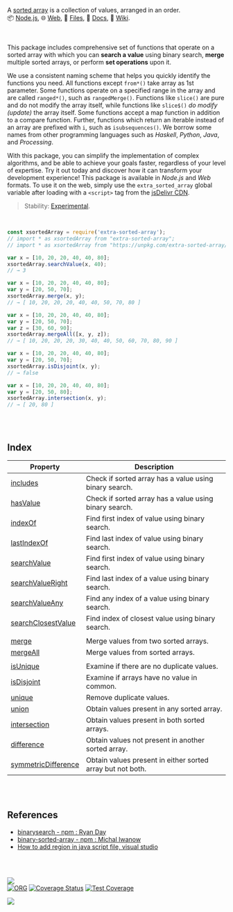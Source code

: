 A [sorted array] is a collection of values, arranged in an order.<br>
📦 [Node.js](https://www.npmjs.com/package/extra-sorted-array),
🌐 [Web](https://www.npmjs.com/package/extra-sorted-array.web),
📜 [Files](https://unpkg.com/extra-sorted-array/),
📰 [Docs](https://nodef.github.io/extra-sorted-array/),
📘 [Wiki](https://github.com/nodef/extra-sorted-array/wiki/).

<br>


This package includes comprehensive set of functions that operate on a sorted
array with which you can **search a value** using binary search, **merge**
multiple sorted arrays, or perform **set operations** upon it.

We use a consistent naming scheme that helps you quickly identify the functions
you need. All functions except `from*()` take array as 1st parameter. Some
functions operate on a specified range in the array and are called `ranged*()`,
such as `rangedMerge()`. Functions like `slice()` are pure and do not modify the
array itself, while functions like `slice$()` *do modify (update)* the array
itself. Some functions accept a map function in addition to a compare function.
Further, functions which return an iterable instead of an array are prefixed
with `i`, such as `isubsequences()`. We borrow some names from other programming
languages such as *Haskell*, *Python*, *Java*, and *Processing*.

With this package, you can simplify the implementation of complex algorithms,
and be able to achieve your goals faster, regardless of your level of expertise.
Try it out today and discover how it can transform your development experience!
This package is available in *Node.js* and *Web* formats. To use it on the web,
simply use the `extra_sorted_array` global variable after loading with a
`<script>` tag from the [jsDelivr CDN].

> Stability: [Experimental](https://www.youtube.com/watch?v=L1j93RnIxEo).

[sorted array]: https://developer.mozilla.org/en-US/docs/Web/JavaScript/Reference/Global_Objects/Array/sort
[jsDelivr CDN]: https://cdn.jsdelivr.net/npm/extra-sorted-array.web/index.js

<br>

```javascript
const xsortedArray = require('extra-sorted-array');
// import * as xsortedArray from "extra-sorted-array";
// import * as xsortedArray from "https://unpkg.com/extra-sorted-array/index.mjs"; (deno)

var x = [10, 20, 20, 40, 40, 80];
xsortedArray.searchValue(x, 40);
// → 3

var x = [10, 20, 20, 40, 40, 80];
var y = [20, 50, 70];
xsortedArray.merge(x, y);
// → [ 10, 20, 20, 20, 40, 40, 50, 70, 80 ]

var x = [10, 20, 20, 40, 40, 80];
var y = [20, 50, 70];
var z = [30, 60, 90];
xsortedArray.mergeAll([x, y, z]);
// → [ 10, 20, 20, 20, 30, 40, 40, 50, 60, 70, 80, 90 ]

var x = [10, 20, 20, 40, 40, 80];
var y = [20, 50, 70];
xsortedArray.isDisjoint(x, y);
// → false

var x = [10, 20, 20, 40, 40, 80];
var y = [20, 50, 80];
xsortedArray.intersection(x, y);
// → [ 20, 80 ]
```

<br>
<br>


## Index

| Property | Description |
|  ----  |  ----  |
| [includes] | Check if sorted array has a value using binary search. |
| [hasValue] | Check if sorted array has a value using binary search. |
| [indexOf] | Find first index of value using binary search. |
| [lastIndexOf] | Find last index of value using binary search. |
| [searchValue] | Find first index of value using binary search. |
| [searchValueRight] | Find last index of a value using binary search. |
| [searchValueAny] | Find any index of a value using binary search. |
| [searchClosestValue] | Find index of closest value using binary search. |
|  |  |
| [merge] | Merge values from two sorted arrays. |
| [mergeAll] | Merge values from sorted arrays. |
|  |  |
| [isUnique] | Examine if there are no duplicate values. |
| [isDisjoint] | Examine if arrays have no value in common. |
| [unique] | Remove duplicate values. |
| [union] | Obtain values present in any sorted array. |
| [intersection] | Obtain values present in both sorted arrays. |
| [difference] | Obtain values not present in another sorted array. |
| [symmetricDifference] | Obtain values present in either sorted array but not both. |


<br>
<br>


## References

- [binarysearch - npm : Ryan Day](https://www.npmjs.com/package/binarysearch)
- [binary-sorted-array - npm : Michal Iwanow](https://www.npmjs.com/package/binary-sorted-array)
- [How to add region in java script file, visual studio](https://stackoverflow.com/a/51550649/1413259)

<br>
<br>

[![](https://img.youtube.com/vi/VnFLMIEZNG8/maxresdefault.jpg)](https://www.youtube.com/watch?v=VnFLMIEZNG8)<br>
[![ORG](https://img.shields.io/badge/org-nodef-green?logo=Org)](https://nodef.github.io)
[![Coverage Status](https://coveralls.io/repos/github/nodef/extra-sorted-array/badge.svg?branch=master)](https://coveralls.io/github/nodef/extra-sorted-array?branch=master)
[![Test Coverage](https://api.codeclimate.com/v1/badges/31b3e3f490532d3bd3d3/test_coverage)](https://codeclimate.com/github/nodef/extra-sorted-array/test_coverage)
<!-- [![DOI](https://zenodo.org/badge/133759104.svg)](https://zenodo.org/badge/latestdoi/133759104) -->

![](https://ga-beacon.deno.dev/G-RC63DPBH3P:SH3Eq-NoQ9mwgYeHWxu7cw/github.com/nodef/extra-sorted-array)

[includes]: https://github.com/nodef/extra-sorted-array/wiki/includes
[hasValue]: https://github.com/nodef/extra-sorted-array/wiki/hasValue
[indexOf]: https://github.com/nodef/extra-sorted-array/wiki/indexOf
[lastIndexOf]: https://github.com/nodef/extra-sorted-array/wiki/lastIndexOf
[searchValue]: https://github.com/nodef/extra-sorted-array/wiki/searchValue
[searchValueRight]: https://github.com/nodef/extra-sorted-array/wiki/searchValueRight
[searchValueAny]: https://github.com/nodef/extra-sorted-array/wiki/searchValueAny
[searchClosestValue]: https://github.com/nodef/extra-sorted-array/wiki/searchClosestValue
[merge]: https://github.com/nodef/extra-sorted-array/wiki/merge
[rangedMerge]: https://github.com/nodef/extra-sorted-array/wiki/rangedMerge
[mergeAll]: https://github.com/nodef/extra-sorted-array/wiki/mergeAll
[isUnique]: https://github.com/nodef/extra-sorted-array/wiki/isUnique
[isDisjoint]: https://github.com/nodef/extra-sorted-array/wiki/isDisjoint
[unique]: https://github.com/nodef/extra-sorted-array/wiki/unique
[union]: https://github.com/nodef/extra-sorted-array/wiki/union
[intersection]: https://github.com/nodef/extra-sorted-array/wiki/intersection
[difference]: https://github.com/nodef/extra-sorted-array/wiki/difference
[symmetricDifference]: https://github.com/nodef/extra-sorted-array/wiki/symmetricDifference
